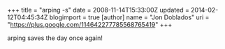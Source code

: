 +++
title = "arping -s"
date = 2008-11-14T15:33:00Z
updated = 2014-02-12T04:45:34Z
blogimport = true 
[author]
	name = "Jon Doblados"
	uri = "https://plus.google.com/114642277785568765419"
+++

arping saves the day once again!
